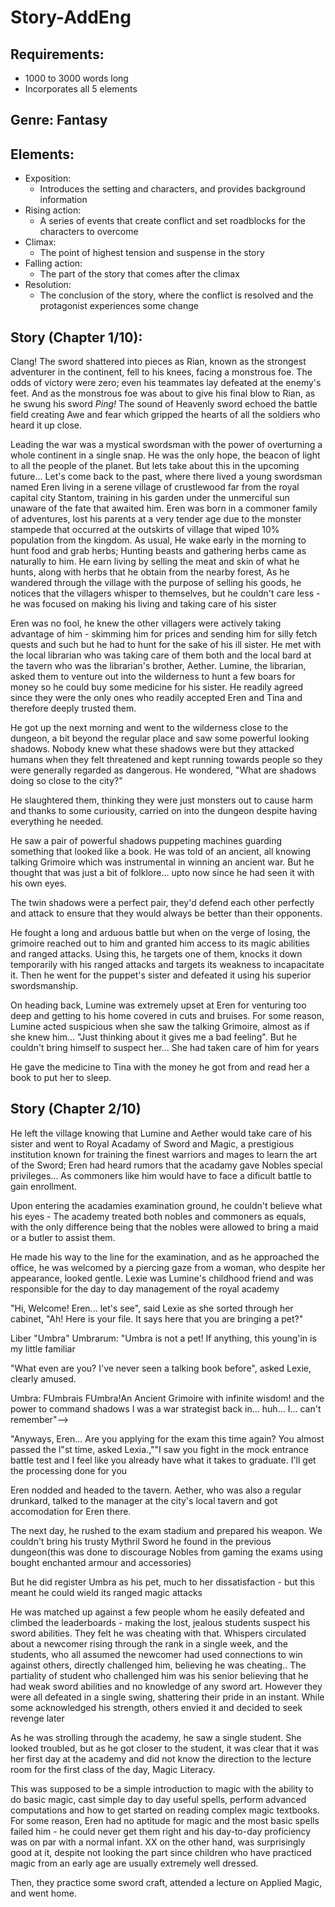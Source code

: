 # Story-AddEng  
## Requirements: 
- 1000 to 3000 words long
- Incorporates all 5 elements

## Genre: Fantasy 

## Elements:
- Exposition:
   - Introduces the setting and characters, and provides background information 
- Rising action:
   - A series of events that create conflict and set roadblocks for the characters to overcome 
- Climax:
   - The point of highest tension and suspense in the story 
- Falling action:
   - The part of the story that comes after the climax 
- Resolution:
   - The conclusion of the story, where the conflict is resolved and the protagonist experiences some change

## Story (Chapter 1/10):

<!-- Exposition -->
Clang! The sword shattered into pieces as Rian, known as the strongest adventurer in the continent, fell to his knees, facing a monstrous foe. The odds of victory were zero; even his teammates lay defeated at the enemy's feet. And as the monstrous foe was about to give his final blow to Rian, as he swung his sword *Ping!* The sound of Heavenly sword echoed the battle field creating Awe and fear which gripped the hearts of all the soldiers who heard it up close. 

Leading the war was a mystical swordsman with the power of overturning a whole continent in a single snap. He was the only hope, the beacon of light to all the people of the planet. But lets take about this in the upcoming future... Let's come back to the past, where there lived a young swordsman named Eren living in a serene village of crustlewood far from the royal capital city Stantom, training in his garden under the unmerciful sun unaware of the fate that awaited him. Eren was born in a commoner family of adventures, lost his parents at a very tender age due to the monster stampede that occurred at the outskirts of village that wiped 10% population from the kingdom. As usual, He wake early in the morning to hunt food and grab herbs; Hunting beasts and gathering herbs came as naturally to him. He earn living by selling the meat and skin of what he hunts, along with herbs that he obtain from the nearby forest, As he wandered through the village with the purpose of selling his goods, he notices that the villagers whisper to themselves, but he couldn't care less - he was focused on making his living and taking care of his sister

<!-- Rising Action -->

Eren was no fool, he knew the other villagers were actively taking advantage of him - skimming him for prices and sending him for silly fetch quests and such but he had to hunt for the sake of his ill sister. He met with the local librarian who was taking care of them both and the local bard at the tavern who was the librarian's brother, Aether. Lumine, the librarian, asked them to venture out into the wilderness to hunt a few boars for money so he could buy some medicine for his sister. He readily agreed since they were the only ones who readily accepted Eren and Tina and therefore deeply trusted them.

<!-- Tina = sis
Lumine = librarian
Aether = bard
-->
He got up the next morning and went to the wilderness close to the dungeon, a bit beyond the regular place and saw some powerful looking shadows. Nobody knew what these shadows were but they attacked humans when they felt threatened and kept running towards people so they were generally regarded as dangerous. He wondered, "What are shadows doing so close to the city?"

He slaughtered them, thinking they were just monsters out to cause harm and thanks to some curiousity, carried on into the dungeon despite having everything he needed. <!--I'm straight up copying nier replicant fr-->

<!-- Climax-->
He saw a pair of powerful shadows puppeting machines guarding something that looked like a book. He was told of an ancient, all knowing talking Grimoire which was instrumental in winning an ancient war. But he thought that was just a bit of folklore... upto now since he had seen it with his own eyes.


The twin shadows were a perfect pair, they'd defend each other perfectly and attack to ensure that they would always be better than their opponents.

<!-- Transition to falling action -->
He fought a long and arduous battle but when on the verge of losing, the grimoire reached out to him and granted him access to its magic abilities and ranged attacks. Using this, he targets one of them, knocks it down temporarily with his ranged attacks and targets its weakness to incapacitate it. Then he went for the puppet's sister and defeated it using his superior swordsmanship.


<!-- Conclusion -->
On heading back, Lumine was extremely upset at Eren for venturing too deep and getting to his home covered in cuts and bruises. For some reason, Lumine acted suspicious when she saw the talking Grimoire, almost as if she knew him... "Just thinking about it gives me a bad feeling". But he couldn't bring himself to suspect her... She had taken care of him for years

 He gave the medicine to Tina with the money he got from and read her a book to put her to sleep.




## Story (Chapter 2/10)

<!--Summary transitioning to Exposition--> 
He left the village knowing that Lumine and Aether would take care of his sister and went to Royal Acadamy of Sword and Magic, a prestigious institution known for training the finest warriors and mages to learn the art of the Sword; Eren had heard rumors that the acadamy gave Nobles special privileges... As commoners like him would have to face a dificult battle to gain enrollment. 

Upon entering the acadamies examination ground, he couldn't believe what his eyes - The academy treated both nobles and commoners as equals, with the only difference being that the nobles were allowed to bring a maid or a butler to assist them. 

He made his way to the line for the examination, and as he approached the office, he was welcomed by a piercing gaze from a woman, who despite her appearance, looked gentle. Lexie was Lumine's childhood friend and was responsible for the day to day management of the royal academy



"Hi, Welcome! Eren... let's see", said Lexie as she sorted through her cabinet, "Ah! Here is your file. It says here that you are bringing a pet?"

<!--"Liber Umbrarum" - the dark book-->
Liber "Umbra" Umbrarum: "Umbra is not a pet! If anything, this young'in is my little familiar

"What even are you? I've never seen a talking book before", asked Lexie, clearly amused.

Umbra: FUmbrais FUmbra!An Ancient Grimoire with infinite wisdom! and the power to command shadows I was a war strategist back in... huh... I... can't remember"-->

"Anyways, Eren... Are you applying for the exam this time again? You almost passed the l"st time, asked Lexia.,""I saw you fight in the mock entrance battle test and I feel like you already have what it takes to graduate. I'll get the processing done for you

Eren nodded and headed to the tavern. Aether, who was also a regular drunkard, talked to the manager at the city's local tavern and got accomodation for Eren there. 

<!-- Trans. to rising action-->
The next day, he rushed to the exam stadium and prepared his weapon. We couldn't bring his trusty Mythril Sword he found in the previous dungeon(this was done to discourage Nobles from gaming the exams using bought enchanted armour and accessories)

<!-- Umbra = female because I'm trying to distance from replicant-->
But he did register Umbra as his pet, much to her dissatisfaction - but this meant he could wield its ranged magic attacks 

<!-- Rising Action-->
He was matched up against a few people whom he easily defeated and climbed the leaderboards - making the lost, jealous students suspect his sword abilities. They felt he was cheating with that. Whispers circulated about a newcomer rising through the rank in a single week, and the students, who all assumed the newcomer had used connections to win against others, directly challenged him, believing he was cheating.. The partiality of student who challenged him was his senior believing that he had weak sword abilities and no knowledge of any sword art. However they were all defeated in a single swing, shattering their pride in an instant. While some acknowledged his strength, others envied it and decided to seek revenge later <!-- but was unsucessful. | Lil Bro was Unsuccessful :sob: :sob: --> 

As he was strolling through the academy, he saw a single student. She looked troubled, but as he got closer to the student, it was clear that it was her first day at the academy and did not know the direction to the lecture room for <!--rizzcraft--> the first class of the day, Magic Literacy. 

<!-- TODO: interaction. I dont want to make the mc a loner-->
<!-- The heroine should be untidy in the first meeting as she was running late. Cool, works for me btw he forgets to ask her name in the first meeting. Keep this, gr8 idea-->

This was supposed to be a simple introduction to magic with the ability to do basic magic, cast simple day to day useful spells, perform advanced computations and how to get started on reading complex magic textbooks. For some reason, Eren had no aptitude for magic and the most basic spells failed him - he could never get them right and his day-to-day proficiency was on par with a normal infant. XX on the other hand, was surprisingly good at it, despite not looking the part since children who have practiced magic from an early age are usually extremely well dressed.

Then, they practice some sword craft, attended a lecture on Applied Magic, and went home. 


<!-- Alright, you can take over from here for a while -->

<!-- Is this char a boss? Or someone that would trouble him?  -->
<!-- I need a hero mfs when they only really need a female characterr -->